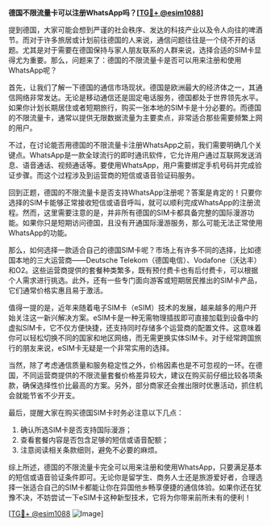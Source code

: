 **德国不限流量卡可以注册WhatsApp吗？[[TG💪+ @esim1088](https://t.me/s/esim1088)]**

提到德国，大家可能会想到严谨的社会秩序、发达的科技产业以及令人向往的啤酒节。而对于许多旅居或计划前往德国的人来说，通信问题往往是一个绕不开的话题。尤其是对于需要在德国保持与家人朋友联系的人群来说，选择合适的SIM卡显得尤为重要。那么，问题来了：德国的不限流量卡是否可以用来注册和使用WhatsApp呢？

首先，让我们了解一下德国的通信市场现状。德国是欧洲最大的经济体之一，其通信网络非常发达。无论是移动通信还是固定电话服务，德国都处于世界领先水平。如果你计划长期居住或者短期旅行，购买一张本地的SIM卡是十分必要的。而德国的不限流量卡，通常以提供无限数据流量为主要卖点，非常适合那些需要频繁上网的用户。

不过，在讨论能否用德国的不限流量卡注册WhatsApp之前，我们需要明确几个关键点。WhatsApp是一款全球流行的即时通讯软件，它允许用户通过互联网发送消息、语音通话、视频通话等。要使用WhatsApp，用户需要绑定手机号码并完成验证步骤。而这个过程涉及到运营商的短信或语音验证码服务。

回到正题，德国的不限流量卡是否支持WhatsApp注册呢？答案是肯定的！只要你选择的SIM卡能够正常接收短信或语音呼叫，就可以顺利完成WhatsApp的注册流程。然而，这里需要注意的是，并非所有德国的SIM卡都具备完整的国际漫游功能。如果你只是短期访问德国，且没有开通国际漫游服务，那么可能无法正常使用WhatsApp的功能。

那么，如何选择一款适合自己的德国SIM卡呢？市场上有许多不同的选择，比如德国本地的三大运营商——Deutsche Telekom（德国电信）、Vodafone（沃达丰）和O2。这些运营商提供的套餐种类繁多，既有预付费卡也有后付费卡，可以根据个人需求进行挑选。此外，还有一些专门面向游客或短期居民推出的SIM卡产品，它们通常价格实惠且易于激活。

值得一提的是，近年来随着电子SIM卡（eSIM）技术的发展，越来越多的用户开始关注这一新兴解决方案。eSIM卡是一种无需物理插拔即可直接加载到设备中的虚拟SIM卡，它不仅方便快捷，还支持同时存储多个运营商的配置文件。这意味着你可以轻松切换不同的国家和地区网络，而无需更换实体SIM卡。对于经常跨国旅行的朋友来说，eSIM卡无疑是一个非常实用的选择。

当然，除了考虑通信质量和服务稳定性之外，价格因素也是不可忽视的一环。在德国，不同运营商提供的不限流量套餐价格差异较大，建议在购买前仔细比较各项条款，确保选择性价比最高的方案。另外，部分商家还会推出限时优惠活动，抓住机会就能节省不少开支。

最后，提醒大家在购买德国SIM卡时务必注意以下几点：
1. 确认所选SIM卡是否支持国际漫游；
2. 查看套餐内容是否包含足够的短信或语音配额；
3. 注意阅读相关条款细则，避免不必要的麻烦。

综上所述，德国的不限流量卡完全可以用来注册和使用WhatsApp，只要满足基本的短信或语音验证条件即可。无论你是留学生、商务人士还是旅游爱好者，合理选择一张适合自己的SIM卡都能让你在异国他乡畅享便捷的通信体验。如果你还在犹豫不决，不妨尝试一下eSIM卡这种新型技术，它将为你带来前所未有的便利！

[[TG💪+ @esim1088](https://t.me/s/esim1088) ![Image](https://i.postimg.cc/4NQfJmqS/Snipaste-2025-05-13-00-14-12.png)]